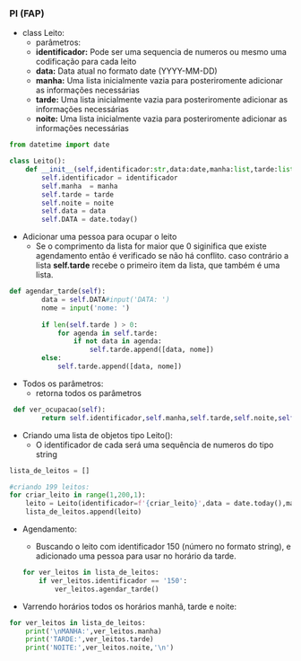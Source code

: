 ### PI (FAP)

- class Leito: 
    - parâmetros:
    - **identificador:** Pode ser uma sequencia de numeros ou mesmo uma codificação para cada leito
    - **data:** Data atual no formato date (YYYY-MM-DD)
    - **manha:** Uma lista inicialmente vazia para posteriromente adicionar as informações necessárias
    - **tarde:** Uma lista inicialmente vazia para posteriromente adicionar as informações necessárias
    - **noite:** Uma lista inicialmente vazia para posteriromente adicionar as informações necessárias
 
```python
from datetime import date

class Leito():
    def __init__(self,identificador:str,data:date,manha:list,tarde:list,noite:list):
        self.identificador = identificador
        self.manha  = manha
        self.tarde = tarde
        self.noite = noite
        self.data = data
        self.DATA = date.today()

```
- Adicionar uma pessoa para ocupar o leito
    - Se o comprimento da lista for maior que 0 siginifica que existe agendamento então é verificado se não há conflito.
    caso contrário a lista **self.tarde** recebe o primeiro item da lista, que também é uma lista.
```python
def agendar_tarde(self):
        data = self.DATA#input('DATA: ')
        nome = input('nome: ')
        
        if len(self.tarde ) > 0:
            for agenda in self.tarde:
                if not data in agenda:
                    self.tarde.append([data, nome])
        else:
            self.tarde.append([data, nome])
```
- Todos os parâmetros:
    - retorna todos os parâmetros
```python
 def ver_ocupacao(self):
        return self.identificador,self.manha,self.tarde,self.noite,self.data
```

- Criando uma lista de objetos tipo Leito():
    - O identificador de cada será uma sequência de numeros do tipo string

```python
lista_de_leitos = []

#criando 199 leitos:
for criar_leito in range(1,200,1):
    leito = Leito(identificador=f'{criar_leito}',data = date.today(),manha=[],tarde=[],noite=[])
    lista_de_leitos.append(leito)

```
- Agendamento:
    - Buscando o leito com identificador 150 (número no formato string), e adicionado uma pessoa para usar no horário da tarde.

    ```python
    for ver_leitos in lista_de_leitos:
        if ver_leitos.identificador == '150':
            ver_leitos.agendar_tarde()

    ```

 -  Varrendo horários todos os horários manhâ, tarde e noite:
```python
for ver_leitos in lista_de_leitos:
    print('\nMANHA:',ver_leitos.manha)
    print('TARDE:',ver_leitos.tarde)
    print('NOITE:',ver_leitos.noite,'\n')

```
